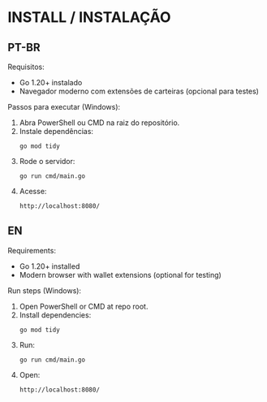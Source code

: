 # INSTALL / INSTALAÇÃO

PT-BR
----

Requisitos:
- Go 1.20+ instalado
- Navegador moderno com extensões de carteiras (opcional para testes)

Passos para executar (Windows):
1. Abra PowerShell ou CMD na raiz do repositório.
2. Instale dependências:
   ```
   go mod tidy
   ```
3. Rode o servidor:
   ```
   go run cmd/main.go
   ```
4. Acesse:
   ```
   http://localhost:8080/
   ```

EN
--

Requirements:
- Go 1.20+ installed
- Modern browser with wallet extensions (optional for testing)

Run steps (Windows):
1. Open PowerShell or CMD at repo root.
2. Install dependencies:
   ```
   go mod tidy
   ```
3. Run:
   ```
   go run cmd/main.go
   ```
4. Open:
   ```
   http://localhost:8080/
   ```